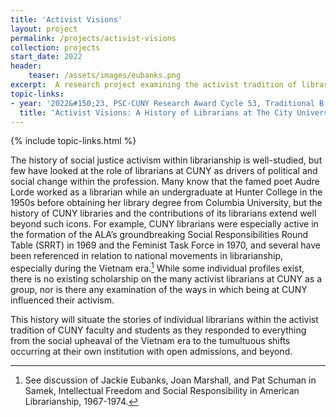 ```yaml
---
title: 'Activist Visions'
layout: project
permalink: /projects/activist-visions
collection: projects
start_date: 2022
header:
    teaser: /assets/images/eubanks.png
excerpt:  A research project examining the activist tradition of librarians at CUNY. 
topic-links:
- year: '2022&#150;23, PSC-CUNY Research Award Cycle 53, Traditional B'
  title: 'Activist Visions: A History of Librarians at The City University of New York'
---
```

{% include topic-links.html %}

The history of social justice activism within librarianship is well-studied, but few have looked at
the role of librarians at CUNY as drivers of political and social change within the profession.
Many know that the famed poet Audre Lorde worked as a librarian while an undergraduate at
Hunter College in the 1950s before obtaining her library degree from Columbia University, but
the history of CUNY libraries and the contributions of its librarians extend well beyond such
icons. For example, CUNY librarians were especially active in the formation of the ALA’s
groundbreaking Social Responsibilities Round Table (SRRT) in 1969 and the Feminist Task
Force in 1970, and several have been referenced in relation to national movements in
librarianship, especially during the Vietnam era.[^1] While some individual profiles exist, there is
no existing scholarship on the many activist librarians at CUNY as a group, nor is there any
examination of the ways in which being at CUNY influenced their activism.

This history will situate the stories of individual librarians within the activist tradition of CUNY
faculty and students as they responded to everything from the social upheaval of the Vietnam era
to the tumultuous shifts occurring at their own institution with open admissions, and beyond.

[^1]: See discussion of Jackie Eubanks, Joan Marshall, and Pat Schuman in Samek, Intellectual Freedom and Social Responsibility in American Librarianship, 1967-1974.